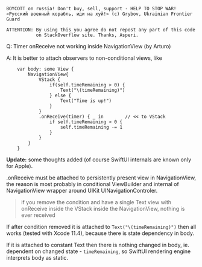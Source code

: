 ```
BOYCOTT on russia! Don't buy, sell, support - HELP TO STOP WAR!
«Русский военный корабль, иди на хуй!» (c) Grybov, Ukrainian Frontier Guard

ATTENTION: By using this you agree do not repost any part of this code
           on StackOverflow site. Thanks, Asperi.
```

Q: Timer onReceive not working inside NavigationView (by Arturo)

A: It is better to attach observers to non-conditional views, like

```
    var body: some View {
        NavigationView{
            VStack {
                if(self.timeRemaining > 0) {
                    Text("\(timeRemaining)")
                } else {
                    Text("Time is up!")
                }
            }
            .onReceive(timer) { _ in        // << to VStack
                if self.timeRemaining > 0 {
                    self.timeRemaining -= 1
                }
            }
        }
    }
```

**Update:** some thoughts added (of course SwiftUI internals are known only for Apple).

.onReceive must be attached to persistently present view in NavigationView, the reason is most probably in conditional ViewBuilder and internal of NavigationView wrapper around UIKit UINavigationControler.

> if you remove the condition and have a single Text view with onReceive inside the VStack inside the NavigationView, nothing is ever received

If after condition removed it is attached to `Text("\(timeRemaining)")` then all works (tested with Xcode 11.4), because there is state dependency in body.

If it is attached to constant Text then there is nothing changed in body, ie. dependent on changed state - `timeRemaining`, so SwiftUI rendering engine interprets body as static.
